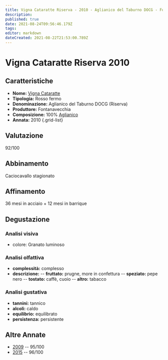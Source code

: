 ```yaml
---
title: Vigna Cataratte Riserva - 2010 - Aglianico del Taburno DOCG - Fontanavecchia
description: 
published: true
date: 2021-08-24T09:56:46.179Z
tags: 
editor: markdown
dateCreated: 2021-08-22T21:53:00.789Z
---
```


# Vigna Cataratte Riserva 2010

## Caratteristiche
- **Nome:** [Vigna Cataratte](/vini/Italia/Campania/Fontanavecchia/Vigna-Cataratte-Riserva/scheda-globale) 
- **Tipologia:** Rosso fermo
- **Denominazione:** Aglianico del Taburno DOCG (Riserva)
- **Produttore:** Fontanavecchia 
- **Composizione:** 100% [Aglianico](/vitigni/bacca-nera/aglianico)
- **Annata:** 2010
{.grid-list}

## Valutazione

<span class="valutazione">92/100</span>

## Abbinamento
Caciocavallo stagionato

## Affinamento
36 mesi in acciaio + 12 mesi in barrique

## Degustazione

### Analisi visiva
- colore: Granato luminoso

### Analisi olfattiva
- **complessità:**  complesso
- **descrizione:** 
-- **fruttato:** prugne, more in confettura
-- **speziato:** pepe nero
-- **tostato:** caffè, cuoio
-- **altro:** tabacco

### Analisi gustativa
- **tannini:** tannico
- **alcoli:** caldo
- **equilibrio:** equilibrato
- **persistenza:** persistente

## Altre Annate
- [2009](/vini/Italia/Campania/Fontanavecchia/Vigna-Cataratte-Riserva/2009) -- 95/100
- [2015](/vini/Italia/Campania/Fontanavecchia/Vigna-Cataratte-Riserva/2015) -- 96/100 
 